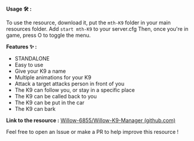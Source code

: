 **Usage :hammer_and_wrench: :**

To use the resource, download it, put the `mth-K9` folder in your main resources folder.
Add `start mth-K9` to your server.cfg
Then, once you're in game, press O to toggle the menu.

**Features :sparkles: :**

* STANDALONE
* Easy to use
* Give your K9 a name
* Multiple animations for your K9
* Attack a target attacks person in front of you
* The K9 can follow you, or stay in a specific place
* The K9 can be called back to you
* The K9 can be put in the car
* The K9 can bark


**Link to the resource :** [Willow-6855/Willow-K9-Manager (github.com)](https://github.com/Willow-6855/Willow-K9-Manager/)

Feel free to open an Issue or make a PR to help improve this resource !
